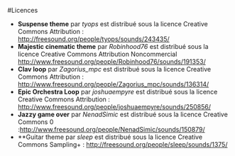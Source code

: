 #Licences

+ **Suspense theme** par *tyops* est distribué sous la licence Creative Commons Attribution : http://freesound.org/people/tyops/sounds/243435/
+ **Majestic cinematic theme** par *Robinhood76* est distribué sous la licence Creative Commons Attribution Noncommercial http://www.freesound.org/people/Robinhood76/sounds/191353/
+ **Clav loop** par *Zagorius_mpc*  est distribué sous la licence  Creative Commons Attribution : http://www.freesound.org/people/Zagorius_mpc/sounds/136314/
+ **Epic Orchestra Loop** par *joshuaempyre*  est distribué sous la licence  Creative Commons Attribution : http://www.freesound.org/people/joshuaempyre/sounds/250856/
+ **Jazzy game over** par *NenadSimic*  est distribué sous la licence  Creative Commons 0 :http://www.freesound.org/people/NenadSimic/sounds/150879/
+ **Guitar theme par *sleep*  est distribué sous la licence  Creative Commons Sampling+ :
http://freesound.org/people/sleep/sounds/1375/